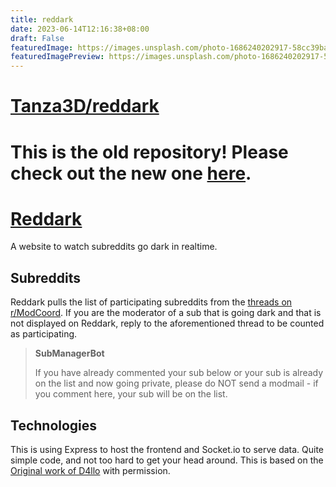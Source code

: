 ```yaml
---
title: reddark
date: 2023-06-14T12:16:38+08:00
draft: False
featuredImage: https://images.unsplash.com/photo-1686240202917-58cc39ba70ce?ixid=M3w0NjAwMjJ8MHwxfHJhbmRvbXx8fHx8fHx8fDE2ODY3MTYxMDl8&ixlib=rb-4.0.3
featuredImagePreview: https://images.unsplash.com/photo-1686240202917-58cc39ba70ce?ixid=M3w0NjAwMjJ8MHwxfHJhbmRvbXx8fHx8fHx8fDE2ODY3MTYxMDl8&ixlib=rb-4.0.3
---
```


# [Tanza3D/reddark](https://github.com/Tanza3D/reddark)

# This is the old repository! Please check out the new one [here](https://github.com/reddark-remix/reddark-remix).

# [Reddark](https://reddark.untone.uk/)
A website to watch subreddits go dark in realtime.

## Subreddits
Reddark pulls the list of participating subreddits from the [threads on r/ModCoord](https://reddit.com/r/ModCoord/comments/1401qw5/incomplete_and_growing_list_of_participating/). If you are the moderator of a sub that is going dark and that is not displayed on Reddark, reply to the aforementioned thread to be counted as participating.

> **SubManagerBot**
> 
> If you have already commented your sub below or your sub is already on the list and now going private, please do NOT send a modmail - if you comment here, your sub will be on the list.

## Technologies
This is using Express to host the frontend and Socket.io to serve data. Quite simple code, and not too hard to get your head around.
This is based on the [Original work of D4llo](https://github.com/D4llo/Reddark) with permission.
